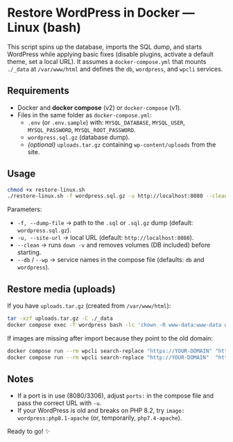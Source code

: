 # Restore WordPress in Docker — Linux (bash)

This script spins up the database, imports the SQL dump, and starts WordPress while applying basic fixes
(disable plugins, activate a default theme, set a local URL). It assumes a `docker-compose.yml` that mounts `./_data` at `/var/www/html`
and defines the `db`, `wordpress`, and `wpcli` services.

## Requirements
- Docker and **docker compose** (v2) or `docker-compose` (v1).
- Files in the same folder as `docker-compose.yml`:
  - `.env` (or `.env.sample`) with: `MYSQL_DATABASE`, `MYSQL_USER`, `MYSQL_PASSWORD`, `MYSQL_ROOT_PASSWORD`.
  - `wordpress.sql.gz` (database dump).
  - *(optional)* `uploads.tar.gz` containing `wp-content/uploads` from the site.

## Usage
```bash
chmod +x restore-linux.sh
./restore-linux.sh -f wordpress.sql.gz -u http://localhost:8080 --clean
```
Parameters:
- `-f, --dump-file` → path to the `.sql` or `.sql.gz` dump (default: `wordpress.sql.gz`).
- `-u, --site-url` → local URL (default: `http://localhost:8080`).
- `--clean` → runs `down -v` and removes volumes (DB included) before starting.
- `--db` / `--wp` → service names in the compose file (defaults: `db` and `wordpress`).

## Restore media (uploads)
If you have `uploads.tar.gz` (created from `/var/www/html`):
```bash
tar -xzf uploads.tar.gz -C ./_data
docker compose exec -T wordpress bash -lc 'chown -R www-data:www-data wp-content/uploads && find wp-content/uploads -type d -exec chmod 755 {} \; && find wp-content/uploads -type f -exec chmod 644 {} \;'
```
If images are missing after import because they point to the old domain:
```bash
docker compose run --rm wpcli search-replace "https://YOUR-DOMAIN" "http://localhost:8080" --all-tables --precise --allow-root
docker compose run --rm wpcli search-replace "http://YOUR-DOMAIN"  "http://localhost:8080" --all-tables --precise --allow-root
```

## Notes
- If a port is in use (8080/3306), adjust `ports:` in the compose file and pass the correct URL with `-u`.
- If your WordPress is old and breaks on PHP 8.2, try `image: wordpress:php8.1-apache` (or, temporarily, `php7.4-apache`).

Ready to go! ✨
